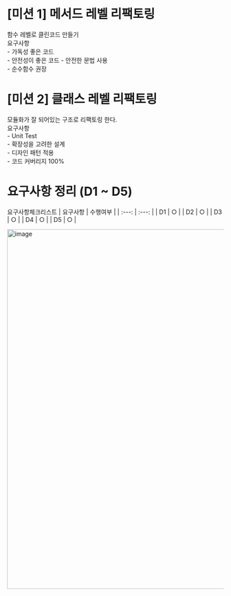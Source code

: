 # [미션 1] 메서드 레벨 리팩토링  
함수 레벨로 클린코드 만들기  
요구사항  
    - 가독성 좋은 코드  
    - 안전성이 좋은 코드
        - 안전한 문법 사용  
        - 순수함수 권장  


# [미션 2] 클래스 레벨 리팩토링  
모듈화가 잘 되어있는 구조로 리팩토링 한다.  
요구사항  
    - Unit Test   
    - 확장성을 고려한 설계  
    - 디자인 패턴 적용  
    - 코드 커버리지 100%  


# 요구사항 정리 (D1 ~ D5)  
요구사항체크리스트
| 요구사항 | 수행여부 |
| :---: | :---: |
| D1 | ○ |
| D2 | ○ |
| D3 | ○ |
| D4 | ○ |
| D5 | ○ |

<img width="1709" height="837" alt="image" src="https://github.com/user-attachments/assets/c81caf18-4ec2-4684-a461-17414509fcdd" />
